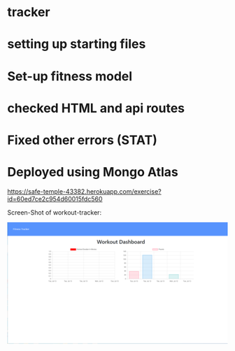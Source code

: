 # tracker
# setting up  starting files
# Set-up fitness model
# checked HTML and api routes
# Fixed other errors (STAT)
# Deployed using Mongo Atlas

https://safe-temple-43382.herokuapp.com/exercise?id=60ed7ce2c954d60015fdc560


Screen-Shot of workout-tracker:

<img  src="workout-tracker.png" alt="Heroku deployed page picture" ></img> 
